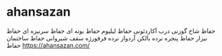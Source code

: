 # ahansazan
حفاظ شاخ گوزنی درب آکاردئونی حفاظ لیلیوم حفاظ بوته ای حفاظ سرنیزه ای حفاظ نیزار حفاظ پنجره نرده بالکن آردواز نرده فرفورژه سقف شیروانی حفاظ ساختمان حفاظ
https://ahansazan.com/
